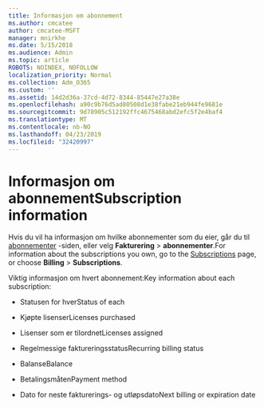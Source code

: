 ```yaml
---
title: Informasjon om abonnement
ms.author: cmcatee
author: cmcatee-MSFT
manager: mnirkhe
ms.date: 5/15/2018
ms.audience: Admin
ms.topic: article
ROBOTS: NOINDEX, NOFOLLOW
localization_priority: Normal
ms.collection: Adm_O365
ms.custom: ''
ms.assetid: 14d2d36a-37cd-4d72-8344-85447e27a38e
ms.openlocfilehash: a90c9b76d5ad80508d1e38fabe21eb944fe9681e
ms.sourcegitcommit: 9d78905c512192ffc4675468abd2efc5f2e4baf4
ms.translationtype: MT
ms.contentlocale: nb-NO
ms.lasthandoff: 04/23/2019
ms.locfileid: "32420997"
---
```

# <a name="subscription-information"></a><span data-ttu-id="0e53d-102">Informasjon om abonnement</span><span class="sxs-lookup"><span data-stu-id="0e53d-102">Subscription information</span></span>

<span data-ttu-id="0e53d-103">Hvis du vil ha informasjon om hvilke abonnementer som du eier, går du til [abonnementer](https://go.microsoft.com/fwlink/p/?linkid=842054) -siden, eller velg **Fakturering** \> **abonnementer**.</span><span class="sxs-lookup"><span data-stu-id="0e53d-103">For information about the subscriptions you own, go to the [Subscriptions](https://go.microsoft.com/fwlink/p/?linkid=842054) page, or choose **Billing** \> **Subscriptions**.</span></span>
  
<span data-ttu-id="0e53d-104">Viktig informasjon om hvert abonnement:</span><span class="sxs-lookup"><span data-stu-id="0e53d-104">Key information about each subscription:</span></span>
  
- <span data-ttu-id="0e53d-105">Statusen for hver</span><span class="sxs-lookup"><span data-stu-id="0e53d-105">Status of each</span></span>
    
- <span data-ttu-id="0e53d-106">Kjøpte lisenser</span><span class="sxs-lookup"><span data-stu-id="0e53d-106">Licenses purchased</span></span>
    
- <span data-ttu-id="0e53d-107">Lisenser som er tilordnet</span><span class="sxs-lookup"><span data-stu-id="0e53d-107">Licenses assigned</span></span>
    
- <span data-ttu-id="0e53d-108">Regelmessige faktureringsstatus</span><span class="sxs-lookup"><span data-stu-id="0e53d-108">Recurring billing status</span></span>
    
- <span data-ttu-id="0e53d-109">Balanse</span><span class="sxs-lookup"><span data-stu-id="0e53d-109">Balance</span></span>
    
- <span data-ttu-id="0e53d-110">Betalingsmåten</span><span class="sxs-lookup"><span data-stu-id="0e53d-110">Payment method</span></span>
    
- <span data-ttu-id="0e53d-111">Dato for neste fakturerings- og utløpsdato</span><span class="sxs-lookup"><span data-stu-id="0e53d-111">Next billing or expiration date</span></span>
    

